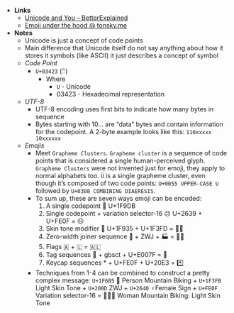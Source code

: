 - **Links**
	- [Unicode and You – BetterExplained](https://betterexplained.com/articles/unicode/)
	- [Emoji under the hood @ tonsky.me](https://tonsky.me/blog/emoji/)
- **Notes**
	- Unicode is just a concept of code points
	- Main difference that Unicode itself do not say anything about how it stores it symbols (like ASCII) it just describes a concept of symbol
	- *Code Point*
		- `U+03423` (◌͂)
			- Where 
				- `U` - Unicode
				- 03423 - Hexadecimal representation
	- *UTF-8*
		- UTF-8 encoding uses first bits to indicate how many bytes in sequence
		- Bytes starting with 10… are “data” bytes and contain information for the codepoint. A 2-byte example looks like this: `110xxxxx 10xxxxxx`
	- *Emojis*
		- Meet `Grapheme Clusters`. `Grapheme cluster` is a sequence of code points that is considered a single human-perceived glyph. `Grapheme Clusters` were not invented just for emoji, they apply to normal alphabets too. `Ü` is a single grapheme cluster, even though it’s composed of two code points: `U+0055 UPPER-CASE U` followed by `U+0308 COMBINING DIAERESIS`.
		- To sum up, these are seven ways emoji can be encoded:
			1. A single codepoint 🧛 U+1F9DB	
			2. Single codepoint + variation selector-16 ☹︎ U+2639 + U+FE0F = ☹️	
			3. Skin tone modifier 🤵 U+1F935 + U+1F3FD = 🤵🏽		
			4. Zero-width joiner sequence 👨 + ZWJ + 🏭 = 👨‍🏭		
			5. Flags 🇦 + 🇱 = 🇦🇱		
			6. Tag sequences 🏴 + gbsct + U+E007F = 🏴󠁧󠁢󠁳󠁣󠁴󠁿		
			7. Keycap sequences * + U+FE0F + U+20E3 = *️⃣				
		- Techniques from 1-4 can be combined to construct a pretty complex message: `U+1F6B5` 🚵 Person Mountain Biking + `U+1F3FB` Light Skin Tone + `U+200D` ZWJ + `U+2640` ♀️Female Sign + `U+FE0F `Variation selector-16 = 🚵🏻‍♀️ Woman Mountain Biking: Light Skin Tone
